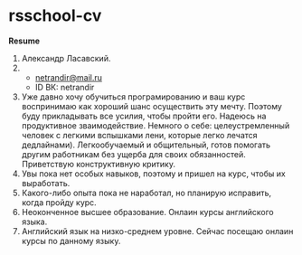 # rsschool-cv
**Resume**
1. Александр Ласавский.
2. - netrandir@mail.ru 
   - ID ВК: netrandir
3. Уже давно хочу обучиться програмированию и ваш курс воспринимаю как хороший шанс осуществить эту мечту. Поэтому буду прикладывать все усилия, чтобы пройти его. Надеюсь на продуктивное зваимодействие.
Немного о себе: целеустремленный человек с легкими вспышками лени, которые легко лечатся дедлайнами). Легкообучаемый и общительный, готов помогать другим работникам без ущерба для своих обязанностей. Приветствую конструктивную критику.
4. Увы пока нет особых навыков, поэтому и пришел на курс, чтобы их выработать.
5. Какого-либо опыта пока не наработал, но планирую исправить, когда пройду курс.
7. Неоконченное высшее образование. Онлаин курсы английского языка.
8. Английский язык на низко-среднем уровне. Сейчас посещаю онлаин курсы по данному языку.
